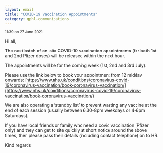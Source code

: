 ```yaml
---
layout: email
title: "COVID-19 Vaccination Appointments"
category: qphl-communications
---
```


<small> 11:39 on 27 June 2021</small>

Hi all,

The next batch of on-site COVID-19 vaccination appointments (for both 1st and 2nd Pfizer doses) will be released within the next hour.

The appointments will be for the coming week (1st, 2nd and 3rd July).

Please use the link below to book your appointment from 12 midday onwards:
[https://www.nhs.uk/conditions/coronavirus-covid-19/coronavirus-vaccination/book-coronavirus-vaccination/](https://www.nhs.uk/conditions/coronavirus-covid-19/coronavirus-vaccination/book-coronavirus-vaccination/)

We are also operating a ‘standby list’ to prevent wasting any vaccine at the end of each session (usually between 6.30-8pm weekdays or 4-6pm Saturdays).

If you have local friends or family who need a covid vaccination (Pfizer only) and they can get to site quickly at short notice around the above times, then please pass their details (including contact telephone) on to HR.

Kind regards